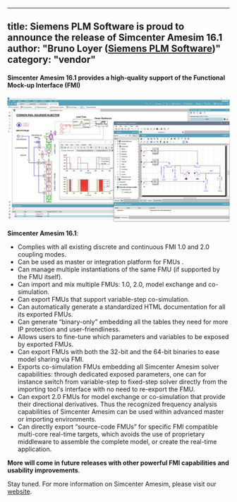 
---
title: Siemens PLM Software is proud to announce the release of Simcenter Amesim 16.1
author: "Bruno Loyer ([Siemens PLM Software](http>//www.siemens.com/plm/simcenter-amesim ))"
category: "vendor"
---

#### Simcenter Amesim 16.1 provides a high-quality support of the Functional Mock-up Interface (FMI)
![](Simcenter-Amesim-FMI.png)

**Simcenter Amesim 16.1**:

* Complies with all existing discrete and continuous FMI 1.0 and 2.0 coupling modes.
* Can be used as master or integration platform for FMUs .
* Can manage multiple instantiations of the same FMU (if supported by the FMU itself).
* Can import and mix multiple FMUs: 1.0, 2.0, model exchange and co-simulation.
* Can export FMUs that support variable-step co-simulation.
* Can automatically generate a standardized HTML documentation for all its exported FMUs.
* Can generate “binary-only” embedding all the tables they need for more IP protection and user-friendliness.
* Allows users to fine-tune which parameters and variables to be exposed by exported FMUs. 
* Can export FMUs with both the 32-bit and the 64-bit binaries to ease model sharing via FMI.
* Exports co-simulation FMUs embedding all Simcenter Amesim solver capabilities: through dedicated exposed parameters, one can for instance switch 
  from variable-step to fixed-step solver directly from the importing tool's interface with no need to re-export the FMU.
* Can export 2.0 FMUs for model exchange or co-simulation that provide their directional derivatives. 
  Thus the recognized frequency analysis capabilities of Simcenter Amesim can be used within advanced master or importing environments. 
* Can directly export “source-code FMUs” for specific FMI compatible multi-core real-time targets, which avoids the use of proprietary middleware 
  to assemble the complete model, or create the real-time application.

**More will come in future releases with other powerful FMI capabilities and usability improvements**.

Stay tuned. For more information on Simcenter Amesim, please visit our [website]( https://www.siemens.com/plm/simcenter-amesim ).
